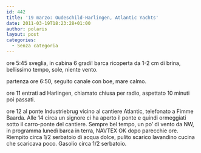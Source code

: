 ```yaml
---
id: 442
title: '19 marzo: Oudeschild-Harlingen, Atlantic Yachts'
date: 2011-03-19T18:23:28+01:00
author: polaris
layout: post
categories:
  - Senza categoria
---
```

ore 5:45 sveglia, in cabina 6 gradi! barca ricoperta da 1-2 cm di brina, bellissimo tempo, sole, niente vento.

partenza ore 6:50, seguito canale con boe, mare calmo.

ore 11 entrati ad Harlingen, chiamato chiusa per radio, aspettato 10 minuti poi passati.

ore 12 al ponte Industriebrug vicino al cantiere Atlantic, telefonato a Fimme Baarda. Alle 14 circa un signore ci ha aperto il ponte e quindi ormeggiati sotto il carro-ponte del cantiere. Sempre bel tempo, un po&#8217; di vento da NW, in programma lunedì barca in terra, NAVTEX OK dopo parecchie ore. Riempito circa 1/2 serbatoio di acqua dolce, pulito scarico lavandino cucina che scaricava poco. Gasolio circa 1/2 serbatoio.
